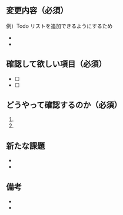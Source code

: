 ## 変更内容（必須）

例）Todo リストを追加できるようにするため

-
-

## 確認して欲しい項目（必須）

- [ ]
- [ ]

## どうやって確認するのか（必須）

1.
1.

## 新たな課題

-
-

## 備考

-
-
